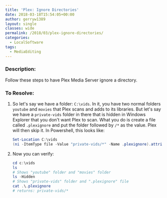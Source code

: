 ```yaml
---
title: 'Plex: Ignore Directories'
date: 2018-03-18T15:54:05+00:00
author: gerryw1389
layout: single
classes: wide
permalink: /2018/03/plex-ignore-directories/
categories:
  - LocalSoftware
tags:
  - MediaEditing
---
```

<!--more-->

### Description:

Follow these steps to have Plex Media Server ignore a directory.

### To Resolve:

1. So let's say we have a folder: `C:\vids`. In it, you have two normal folders `youtube` and `movies` that Plex scans and adds to its libraries. But let's say we have a `private-vids` folder in there that is hidden in Windows Explorer that you don't want Plex to scan. What you do is create a file called `.plexignore` and put the folder followed by `/*` as the value. Plex will then skip it. In Powershell, this looks like:

   ```powershell
   Set-Location C:\vids
   (ni -ItemType file -Value "private-vids/*" -Name .plexignore).attributes="hidden"
   ```

2. Now you can verify:

   ```powershell
   cd c:\vids
   ls
   # Shows "youtube" folder and "movies" folder
   ls -Hidden
   # Shows "private-vids" folder and ".plexignore" file
   cat .\.plexignore
   # returns: private-vids/*
   ```